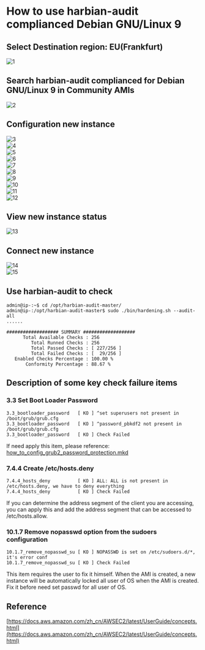 # How to use harbian-audit complianced Debian GNU/Linux 9  

## Select Destination region: EU(Frankfurt)  
![1](./picture/how-to-use-AMI-01.png)  

## Search harbian-audit complianced for Debian GNU/Linux 9 in Community AMIs  
![2](./picture/how-to-use-AMI-02.png)  

## Configuration new instance  
![3](./picture/how-to-use-AMI-03.png)  
![4](./picture/how-to-use-AMI-04.png)  
![5](./picture/how-to-use-AMI-05.png)  
![6](./picture/how-to-use-AMI-06.png)  
![7](./picture/how-to-use-AMI-07.png)  
![8](./picture/how-to-use-AMI-08.png)  
![9](./picture/how-to-use-AMI-09.png)  
![10](./picture/how-to-use-AMI-10.png)  
![11](./picture/how-to-use-AMI-11.png)  
![12](./picture/how-to-use-AMI-12.png)  

## View new instance status  
![13](./picture/how-to-use-AMI-13.png)  

## Connect new instance  
![14](./picture/how-to-use-AMI-14.png)  
![15](./picture/how-to-use-AMI-15.png)  

## Use harbian-audit to check   
```
admin@ip-:~$ cd /opt/harbian-audit-master/
admin@ip-:/opt/harbian-audit-master$ sudo ./bin/hardening.sh --audit-all
......

################### SUMMARY ###################
      Total Available Checks : 256
         Total Runned Checks : 256
         Total Passed Checks : [ 227/256 ]
         Total Failed Checks : [  29/256 ]
   Enabled Checks Percentage : 100.00 %
       Conformity Percentage : 88.67 %
```

##  Description of some key check failure items   

### 3.3 Set Boot Loader Password  
```
3.3_bootloader_password   [ KO ] ^set superusers not present in /boot/grub/grub.cfg
3.3_bootloader_password   [ KO ] ^password_pbkdf2 not present in /boot/grub/grub.cfg
3.3_bootloader_password   [ KO ] Check Failed
```

If need apply this item, please reference:
[how_to_config_grub2_password_protection.mkd](https://github.com/hardenedlinux/harbian-audit/blob/master/docs/configurations/manual-operation-docs/how_to_config_grub2_password_protection.mkd)   

### 7.4.4 Create /etc/hosts.deny  
```
7.4.4_hosts_deny          [ KO ] ALL: ALL is not present in /etc/hosts.deny, we have to deny everything
7.4.4_hosts_deny          [ KO ] Check Failed
```
If you can determine the address segment of the client you are accessing, you can apply this and add the address segment that can be accessed to /etc/hosts.allow.  

### 10.1.7  Remove nopasswd option from the sudoers configuration  
```
10.1.7_remove_nopasswd_su [ KO ] NOPASSWD is set on /etc/sudoers.d/*, it's error conf
10.1.7_remove_nopasswd_su [ KO ] Check Failed
```  
This item requires the user to fix it himself. When the AMI is created, a new instance will be automatically locked all user of OS when the AMI is created.  Fix it before need set passwd for all user of OS.  

## Reference   
[https://docs.aws.amazon.com/zh_cn/AWSEC2/latest/UserGuide/concepts.html](https://docs.aws.amazon.com/zh_cn/AWSEC2/latest/UserGuide/concepts.html)    




